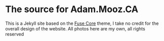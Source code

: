 # The source for Adam.Mooz.CA
This is a Jekyll site based on the [Fuse Core](https://github.com/tsjensen/fuse-core) theme, I take no credit for the overall design of the website.  All photos here are my own, all rights reserved 
